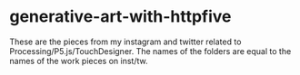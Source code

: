 # generative-art-with-httpfive
These are the pieces from my instagram and twitter related to Processing/P5.js/TouchDesigner.
The names of the folders are equal to the names of the work pieces on inst/tw.
